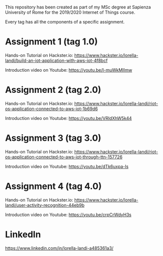 This repository has been created as part of my MSc degree at Sapienza University of Rome for the 2019/2020 Internet of Things course.

Every tag has all the components of a specific assignment.

# Assignment 1 (tag 1.0)

Hands-on Tutorial on Hackster.io: https://www.hackster.io/lorella-landi/build-an-iot-application-with-aws-iot-4f8bcf

Introduction video on Youtube: https://youtu.be/I-muWkMIImw

# Assignment 2 (tag 2.0)
Hands-on Tutorial on Hackster.io: https://www.hackster.io/lorella-landi/riot-os-application-connected-to-aws-iot-1b69d6

Introduction video on Youtube: https://youtu.be/VRldXhW5k44

# Assignment 3 (tag 3.0)
Hands-on Tutorial on Hackster.io: https://www.hackster.io/lorella-landi/riot-os-application-connected-to-aws-iot-through-ttn-157726

Introduction video on Youtube: https://youtu.be/dTk6uxpa-Is

# Assignment 4 (tag 4.0)
Hands-on Tutorial on Hackster.io: https://www.hackster.io/lorella-landi/user-activity-recognition-44eb9b

Introduction video on Youtube: https://youtu.be/crpCrWdyH3s

# LinkedIn
https://www.linkedin.com/in/lorella-landi-a485361a3/
